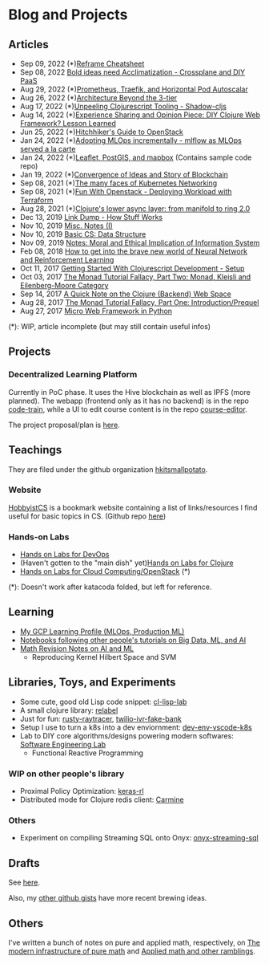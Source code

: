 # Blog and Projects

## Articles

- Sep 09, 2022 (*)[Reframe Cheatsheet](https://github.com/lemonteaa/new-blog-content-staging/blob/main/Reframe%20Cheatsheet.md)
- Sep 08, 2022 [Bold ideas need Acclimatization - Crossplane and DIY PaaS](https://github.com/lemonteaa/new-blog-content-staging/blob/main/Bold%20ideas%20need%20Acclimatization-%20Crossplane%20and%20DIY%20PaaS.md)
- Aug 29, 2022 (*)[Prometheus, Traefik, and Horizontal Pod Autoscalar](https://github.com/lemonteaa/new-blog-content-staging/blob/main/Prometheus%2C%20Traefik%2C%20and%20Horizontal%20Pod%20Autoscalar.md)
- Aug 26, 2022 (*)[Architecture Beyond the 3-tier](https://github.com/lemonteaa/new-blog-content-staging/blob/main/Architecture%20Beyond%20the%203-tier.md)
- Aug 17, 2022 (*)[Unpeeling Clojurescript Tooling - Shadow-cljs](https://github.com/lemonteaa/new-blog-content-staging/blob/main/Unpeeling%20Clojurescript%20Tooling%20Shadow%20cljs.md)
- Aug 14, 2022 (*)[Experience Sharing and Opinion Piece: DIY Clojure Web Framework? Lesson Learned](https://github.com/lemonteaa/new-blog-content-staging/blob/main/Experience%20Sharing%20and%20Opinion%20Piece%20DIY%20Clojure%20Web%20Framework%20Lesson%20Learned.md)
- Jun 25, 2022 (*)[Hitchhiker's Guide to OpenStack](https://github.com/lemonteaa/new-blog-content-staging/blob/main/Hitchhiker's%20Guide%20to%20OpenStack.md)
- Jan 24, 2022 (*)[Adopting MLOps incrementally - mlflow as MLOps served a la carte](https://github.com/lemonteaa/new-blog-content-staging/blob/main/Adopting%20MLOps%20incrementally%20-%20mlflow%20as%20MLOps%20served%20a%20la%20carte.md)
- Jan 24, 2022 (*)[Leaflet, PostGIS, and mapbox](https://github.com/lemonteaa/new-blog-content-staging/blob/main/Leaflet%2C%20PostGIS%2C%20and%20mapbox.md) (Contains sample code repo)
- Jan 19, 2022 (*)[Convergence of Ideas and Story of Blockchain](https://github.com/lemonteaa/new-blog-content-staging/blob/main/Convergence%20of%20Ideas%20and%20Story%20of%20Blockchain.md)
- Sep 08, 2021 (*)[The many faces of Kubernetes Networking](https://github.com/lemonteaa/new-blog-content-staging/blob/main/The%20many%20faces%20of%20Kubernetes%20Networking.md)
- Sep 08, 2021 (*)[Fun With Openstack - Deploying Workload with Terraform](https://github.com/lemonteaa/new-blog-content-staging/blob/main/Fun%20With%20Openstack%20-%20Deploying%20Workload%20with%20Terraform.md)
- Aug 28, 2021 (*)[Clojure's lower async layer: from manifold to ring 2.0](https://github.com/lemonteaa/new-blog-content-staging/blob/main/Clojure's%20lower%20async%20layer-%20from%20manifold%20to%20ring%202.0.md)
- Dec 13, 2019 [Link Dump - How Stuff Works](https://lemontea-staging.surge.sh/posts-output/link-dump-how-stuff-works/)
- Nov 10, 2019 [Misc. Notes (I)](https://lemontea-staging.surge.sh/posts-output/misc-notes-one/)
- Nov 10, 2019 [Basic CS: Data Structure](https://lemontea-staging.surge.sh/posts-output/basic-cs-data-structure/)
- Nov 09, 2019 [Notes: Moral and Ethical Implication of Information System](https://lemontea-staging.surge.sh/posts-output/notes-moral-and-ethical-implication-of-information-system/)
- Feb 08, 2018 [How to get into the brave new world of Neural Network and Reinforcement Learning](https://lemonteaa.github.io/misc/2018/02/08/how-to-get-into-the-brave-new-world-of-neural-network-and-reinforcement-learning.html)
- Oct 11, 2017 [Getting Started With Clojurescript Development - Setup](https://lemonteaa.github.io/tutorials/2017/10/11/getting-started-with-clojurescript-development-setup.html)
- Oct 03, 2017 [The Monad Tutorial Fallacy, Part Two: Monad, Kleisli and Eilenberg-Moore Category](https://lemonteaa.github.io/fundamentals/2017/10/03/the-monad-tutorial-fallacy-part-two-monad-kleisli-and-eilenberg-moore-category.html)
- Sep 14, 2017 [A Quick Note on the Clojure (Backend) Web Space](https://lemonteaa.github.io/misc/2017/09/14/a-quick-note-on-the-clojure-backend-web-space.html)
- Aug 28, 2017 [The Monad Tutorial Fallacy, Part One: Introduction/Prequel](https://lemonteaa.github.io/fundamentals/2017/08/28/the-monad-tutorial-fallacy-part-one-introduction-prequel.html)
- Aug 27, 2017 [Micro Web Framework in Python](https://lemonteaa.github.io/exercises/2017/08/27/micro-web-framework-in-python.html)

(*): WIP, article incomplete (but may still contain useful infos)

## Projects

### Decentralized Learning Platform

Currently in PoC phase. It uses the Hive blockchain as well as IPFS (more planned). The webapp (frontend only as it has no backend) is in the repo [code-train](https://github.com/lemonteaa/code-train), while a UI to edit course content is in the repo [course-editor](https://github.com/lemonteaa/course-editor).

The project proposal/plan is [here](https://gist.github.com/lemonteaa/7eff8f38362e63922272f50e136e43db).

## Teachings

They are filed under the github organization [hkitsmallpotato](https://github.com/hkitsmallpotato).

### Website

[HobbyistCS](https://hobbyistcs.on.fleek.co/) is a bookmark website containing a list of links/resources I find useful for basic topics in CS. (Github repo [here](https://github.com/hkitsmallpotato/HobbyistCS))

### Hands-on Labs

- [Hands on Labs for DevOps](https://github.com/hkitsmallpotato/HandsOn_DevOps_Cloud)
- (Haven't gotten to the "main dish" yet)[Hands on Labs for Clojure](https://github.com/hkitsmallpotato/HandsOn_Fullstack_Clojure)
- [Hands on Labs for Cloud Computing/OpenStack](https://github.com/hkitsmallpotato/katacoda-labs/) (*)

(*): Doesn't work after katacoda folded, but left for reference.

## Learning

- [My GCP Learning Profile (MLOps, Production ML)](https://www.cloudskillsboost.google/public_profiles/d7893940-30db-42e5-bd09-10f024054fc5)
- [Notebooks following other people's tutorials on Big Data, ML, and AI](https://github.com/lemonteaa/bigdata-ai-ml-kitchen-sink)
- [Math Revision Notes on AI and ML](https://github.com/lemonteaa/revision-math-note-ai-ml)
  - Reproducing Kernel Hilbert Space and SVM

## Libraries, Toys, and Experiments

- Some cute, good old Lisp code snippet: [cl-lisp-lab](https://github.com/lemonteaa/cl-lisp-lab)
- A small clojure library: [relabel](https://github.com/lemonteaa/relabel)
- Just for fun: [rusty-raytracer](https://github.com/lemonteaa/rusty-raytracer), [twilio-ivr-fake-bank](https://github.com/lemonteaa/twilio_ivr_fake_bank)
- Setup I use to turn a k8s into a dev enviornment: [dev-env-vscode-k8s](https://github.com/lemonteaa/dev-env-vscode-k8s)
- Lab to DIY core algorithms/designs powering modern softwares: [Software Engineering Lab](https://github.com/lemonteaa/software-engineering-lab)
  - Functional Reactive Programming

### WIP on other people's library

- Proximal Policy Optimization: [keras-rl](https://github.com/lemonteaa/keras-rl)
- Distributed mode for Clojure redis client: [Carmine](https://github.com/lemonteaa/carmine/commits/bpoweski-cluster)

### Others

- Experiment on compiling Streaming SQL onto Onyx: [onyx-streaming-sql](https://github.com/lemonteaa/onyx-streaming-sql)

## Drafts

See [here](https://lemonteaa.github.io/drafts/).

Also, my [other github gists](https://gist.github.com/lemonteaa/) have more recent brewing ideas.

## Others

I've written a bunch of notes on pure and applied math, respectively, on
[The modern infrastructure of pure math](https://lemonteaa.gitlab.io/moderninfrapuremath/) and 
[Applied math and other ramblings](https://lemonteaa.gitlab.io/appliedmath_and_otherramblings/).

